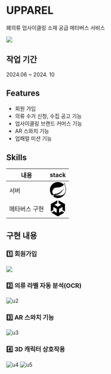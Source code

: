 
# UPPAREL

폐의류 업사이클링 소재 공급 메타버스 서비스

![](https://velog.velcdn.com/images/hellodora7/post/65447ed2-7d24-441d-98b5-a299e21fcf66/image.png)


## 작업 기간

2024.06 ~ 2024. 10



## Features

- 회원 가입
- 의류 수거 신청, 수집 공고 기능
- 업사이클링 브랜드 커머스 기능
- AR 스와치 기능
- 업패럴 미션 기능


## Skills

|내용|stack|
|------|---|
|서버|<svg role="img" viewBox="0 0 24 24" xmlns="http://www.w3.org/2000/svg"><title>Spring</title><path d="M21.8537 1.4158a10.4504 10.4504 0 0 1-1.284 2.2471A11.9666 11.9666 0 1 0 3.8518 20.7757l.4445.3951a11.9543 11.9543 0 0 0 19.6316-8.2971c.3457-3.0126-.568-6.8649-2.0743-11.458zM5.5805 20.8745a1.0174 1.0174 0 1 1-.1482-1.4323 1.0396 1.0396 0 0 1 .1482 1.4323zm16.1991-3.5806c-2.9385 3.9263-9.2601 2.5928-13.2852 2.7904 0 0-.7161.0494-1.4323.1481 0 0 .2717-.1234.6174-.2469 2.8398-.9877 4.1732-1.1853 5.9018-2.0743 3.2349-1.6545 6.4698-5.2844 7.1118-9.0379-1.2347 3.6053-4.9881 6.7167-8.3959 7.9761-2.3459.8643-6.5685 1.7039-6.5685 1.7039l-.1729-.0988c-2.8645-1.4076-2.9632-7.6304 2.2718-9.6306 2.2966-.889 4.4696-.395 6.9637-.9877 2.6422-.6174 5.7043-2.5929 6.939-5.1857 1.3828 4.1732 3.062 10.643.0493 14.6434z"/></svg>|
|메타버스 구현|<svg role="img" viewBox="0 0 24 24" xmlns="http://www.w3.org/2000/svg"><title>Unity</title><path d="m12.9288 4.2939 3.7997 2.1929c.1366.077.1415.2905 0 .3675l-4.515 2.6076a.4192.4192 0 0 1-.4246 0L7.274 6.8543c-.139-.0745-.1415-.293 0-.3675l3.7972-2.193V0L1.3758 5.5977V16.793l3.7177-2.1456v-4.3858c-.0025-.1565.1813-.2682.318-.1838l4.5148 2.6076a.4252.4252 0 0 1 .2136.3676v5.2127c.0025.1565-.1813.2682-.3179.1838l-3.7996-2.1929-3.7178 2.1457L12 24l9.6954-5.5977-3.7178-2.1457-3.7996 2.1929c-.1341.082-.3229-.0248-.3179-.1838V13.053c0-.1565.087-.2956.2136-.3676l4.5149-2.6076c.134-.082.3228.0224.3179.1838v4.3858l3.7177 2.1456V5.5977L12.9288 0Z"/></svg>|


## 구현 내용

### 1️⃣ 회원가입
![](https://velog.velcdn.com/images/hellodora7/post/b11eace4-df9f-4953-97bb-cd6c504eba6d/image.gif)

### 2️⃣ 의류 라벨 자동 분석(OCR)
![u2](https://github.com/user-attachments/assets/6011b005-69a5-4a42-abb7-61300cba98fc)

### 3️⃣ AR 스와치 기능
![u3](https://github.com/user-attachments/assets/924fb0e2-88f4-411e-9f12-a1163fb07504)


### 4️⃣ 3D 캐릭터 상호작용
![u4](https://github.com/user-attachments/assets/f8e6308e-16d9-4d8a-86ad-59b4fbb4f2a0)
![u5](https://github.com/user-attachments/assets/f6ce19ae-29c1-4b26-8517-17e717edbd4d)


